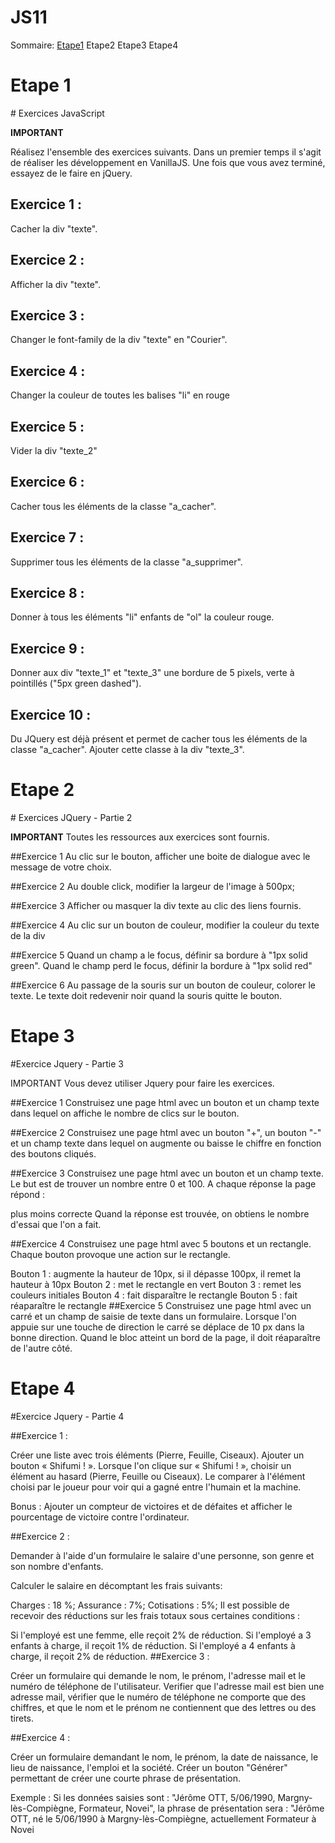 # JS11

Sommaire:
  <a href="#etape1">Etape1</a>
  Etape2
  Etape3
  Etape4

<h1 id="etape1"> Etape 1</h1>
# Exercices JavaScript

**IMPORTANT**

Réalisez l'ensemble des exercices suivants. Dans un premier temps il s'agit de réaliser les développement en VanillaJS. 
Une fois que vous avez terminé, essayez de le faire en jQuery.

## Exercice 1 :

Cacher la div "texte".

## Exercice 2 :

Afficher la div "texte".

## Exercice 3 :

Changer le font-family de la div "texte" en "Courier".

## Exercice 4 :

Changer la couleur de toutes les balises "li" en rouge

## Exercice 5 :

Vider la div "texte_2"

## Exercice 6 :

Cacher tous les éléments de la classe "a_cacher".

## Exercice 7 :

Supprimer tous les éléments de la classe "a_supprimer".

## Exercice 8 :

Donner à tous les éléments "li" enfants de "ol" la couleur rouge.

## Exercice 9 :

Donner aux div "texte_1" et "texte_3" une bordure de 5 pixels, verte à pointillés ("5px green dashed").

## Exercice 10 :

Du JQuery est déjà présent et permet de cacher tous les éléments de la classe "a_cacher". Ajouter cette classe à la div "texte_3".


<h1 id="etape2"> Etape 2 </h1>
# Exercices JQuery - Partie 2

**IMPORTANT**
Toutes les ressources aux exercices sont fournis.

##Exercice 1
Au clic sur le bouton, afficher une boite de dialogue avec le message de votre choix.

##Exercice 2
Au double click, modifier la largeur de l'image à 500px;

##Exercice 3
Afficher ou masquer la div texte au clic des liens fournis.

##Exercice 4
Au clic sur un bouton de couleur, modifier la couleur du texte de la div

##Exercice 5
Quand un champ a le focus, définir sa bordure à "1px solid green". Quand le champ perd le focus, définir la bordure à "1px solid red"

##Exercice 6
Au passage de la souris sur un bouton de couleur, colorer le texte. Le texte doit redevenir noir quand la souris quitte le bouton.


<h1 id="etape3">Etape 3 </h1>

#Exercice Jquery - Partie 3

IMPORTANT Vous devez utiliser Jquery pour faire les exercices.

##Exercice 1 Construisez une page html avec un bouton et un champ texte dans lequel on affiche le nombre de clics sur le bouton.

##Exercice 2 Construisez une page html avec un bouton "+", un bouton "-" et un champ texte dans lequel on augmente ou baisse le chiffre en fonction des boutons cliqués.

##Exercice 3 Construisez une page html avec un bouton et un champ texte. Le but est de trouver un nombre entre 0 et 100. A chaque réponse la page répond :

plus
moins
correcte
Quand la réponse est trouvée, on obtiens le nombre d'essai que l'on a fait.

##Exercice 4 Construisez une page html avec 5 boutons et un rectangle. Chaque bouton provoque une action sur le rectangle.

Bouton 1 : augmente la hauteur de 10px, si il dépasse 100px, il remet la hauteur à 10px
Bouton 2 : met le rectangle en vert
Bouton 3 : remet les couleurs initiales
Bouton 4 : fait disparaître le rectangle
Bouton 5 : fait réaparaître le rectangle
##Exercice 5 Construisez une page html avec un carré et un champ de saisie de texte dans un formulaire.
Lorsque l'on appuie sur une touche de direction le carré se déplace de 10 px dans la bonne direction.
Quand le bloc atteint un bord de la page, il doit réaparaître de l'autre côté.

<h1 id="etape4">Etape 4</h1>

#Exercice Jquery - Partie 4

##Exercice 1 :

Créer une liste avec trois éléments (Pierre, Feuille, Ciseaux). Ajouter un bouton « Shifumi ! ». Lorsque l'on clique sur « Shifumi ! », choisir un élément au hasard (Pierre, Feuille ou Ciseaux). Le comparer à l'élément choisi par le joueur pour voir qui a gagné entre l'humain et la machine.

Bonus : Ajouter un compteur de victoires et de défaites et afficher le pourcentage de victoire contre l'ordinateur.

##Exercice 2 :

Demander à l'aide d'un formulaire le salaire d'une personne, son genre et son nombre d'enfants.

Calculer le salaire en décomptant les frais suivants:

Charges : 18 %;
Assurance : 7%;
Cotisations : 5%;
Il est possible de recevoir des réductions sur les frais totaux sous certaines conditions :

Si l'employé est une femme, elle reçoit 2% de réduction.
Si l'employé a 3 enfants à charge, il reçoit 1% de réduction.
Si l'employé a 4 enfants à charge, il reçoit 2% de réduction.
##Exercice 3 :

Créer un formulaire qui demande le nom, le prénom, l'adresse mail et le numéro de téléphone de l'utilisateur. Verifier que l'adresse mail est bien une adresse mail, vérifier que le numéro de téléphone ne comporte que des chiffres, et que le nom et le prénom ne contiennent que des lettres ou des tirets.

##Exercice 4 :

Créer un formulaire demandant le nom, le prénom, la date de naissance, le lieu de naissance, l'emploi et la société. Créer un bouton "Générer" permettant de créer une courte phrase de présentation.

Exemple : Si les données saisies sont : "Jérôme OTT, 5/06/1990, Margny-lès-Compiègne, Formateur, Novei", la phrase de présentation sera : "Jérôme OTT, né le 5/06/1990 à Margny-lès-Compiègne, actuellement Formateur à Novei
